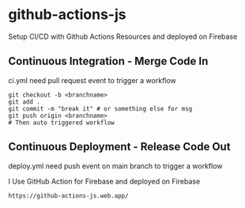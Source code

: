 # github-actions-js
Setup CI/CD with Github Actions Resources and deployed on Firebase

## Continuous Integration - Merge Code In
ci.yml need pull request event to trigger a workflow 
```
git checkout -b <branchname>
git add .
git commit -m "break it" # or something else for msg
git push origin <branchname>
# Then auto triggered workflow
```
## Continuous Deployment - Release Code Out
deploy.yml need push event on main branch to trigger a workflow

I Use GitHub Action for Firebase and deployed on Firebase
```
https://github-actions-js.web.app/
```